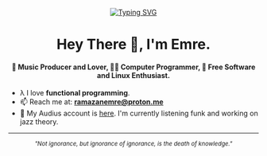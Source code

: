 <div align="center">

[![Typing SVG](https://readme-typing-svg.herokuapp.com?font=Source+Code+Pro&color=%23FF4500&size=27&center=true&vCenter=true&height=100&lines=Free+Software;GNU%2FLinux;Unreol+Freedom)](https://git.io/typing-svg)
  
</div>

<h1 align="center">Hey There 👋, I'm Emre.</h1>
<h4 align="center">🎹 Music Producer and Lover, 👨‍💻 Computer Programmer, 🐧 Free Software and Linux Enthusiast.</h3>

- λ I love **functional programming**.
- 📫 Reach me at: **ramazanemre@proton.me**
- 🎹 My Audius account is [here](https://audius.co/emreasaurus). I'm currently listening funk and working on jazz theory.

---

<div align="center">
  <small><i>"Not ignorance, but ignorance of ignorance, is the death of knowledge."</i></small>
</div>
